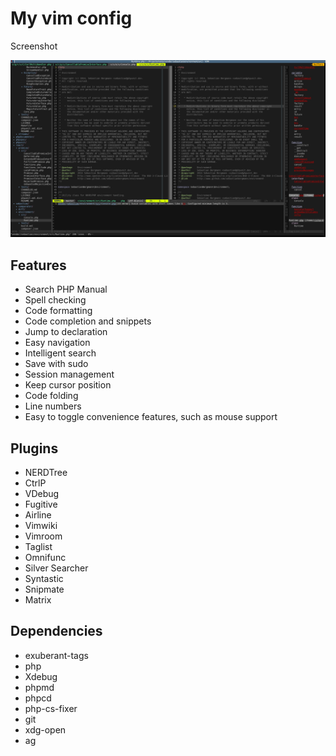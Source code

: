# My vim config

Screenshot

![screenshot](/vim.png)

## Features

* Search PHP Manual
* Spell checking
* Code formatting
* Code completion and snippets
* Jump to declaration
* Easy navigation
* Intelligent search
* Save with sudo
* Session management
* Keep cursor position
* Code folding
* Line numbers
* Easy to toggle convenience features, such as mouse support

## Plugins

* NERDTree
* CtrlP
* VDebug
* Fugitive
* Airline
* Vimwiki
* Vimroom
* Taglist
* Omnifunc
* Silver Searcher
* Syntastic
* Snipmate
* Matrix

## Dependencies

* exuberant-tags
* php
* Xdebug
* phpmd
* phpcd
* php-cs-fixer
* git
* xdg-open
* ag
